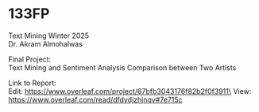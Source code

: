 # 133FP

Text Mining Winter 2025\
Dr. Akram Almohalwas

Final Project:\
Text Mining and Sentiment Analysis Comparison between Two Artists

Link to Report:\
Edit: https://www.overleaf.com/project/67bfb3043176f82b2f0f3911\
View: https://www.overleaf.com/read/dfdydjzhjnqv#7e715c
